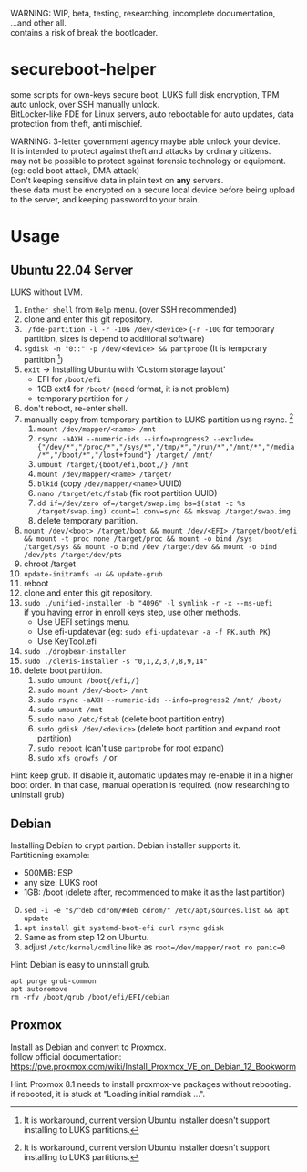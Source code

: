WARNING: WIP, beta, testing, researching, incomplete documentation, ...and other all.  
contains a risk of break the bootloader.

# secureboot-helper
some scripts for own-keys secure boot, LUKS full disk encryption, TPM auto unlock, over SSH manually unlock.  
BitLocker-like FDE for Linux servers, auto rebootable for auto updates, data protection from theft, anti mischief.

WARNING: 3-letter government agency maybe able unlock your device.  
It is intended to protect against theft and attacks by ordinary citizens.  
may not be possible to protect against forensic technology or equipment.  (eg: cold boot attack, DMA attack)  
Don't keeping sensitive data in plain text on **any** servers.  
these data must be encrypted on a secure local device before being upload to the server, and keeping password to your brain.

# Usage 
## Ubuntu 22.04 Server
LUKS without LVM.

1. `Enther shell` from `Help` menu. (over SSH recommended)
2. clone and enter this git repository.
3. `./fde-partition -l -r -10G /dev/<device>` (`-r -10G` for temporary partition, sizes is depend to additional software)
4. `sgdisk -n "0::" -p /dev/<device> && partprobe` (It is temporary partition [^1])
5. `exit` -> Installing Ubuntu with 'Custom storage layout'
    - EFI for `/boot/efi`
    - 1GB ext4 for `/boot/` (need format, it is not problem)
    - temporary partition for `/`
6. don't reboot, re-enter shell.
7. manually copy from temporary partition to LUKS partition using rsync. [^1]
    1. `mount /dev/mapper/<name> /mnt`
    2. `rsync -aAXH --numeric-ids --info=progress2 --exclude={"/dev/*","/proc/*","/sys/*","/tmp/*","/run/*","/mnt/*","/media/*","/boot/*","/lost+found"} /target/ /mnt/`
    3. `umount /target/{boot/efi,boot,/} /mnt`
    4. `mount /dev/mapper/<name> /target/`
    5. `blkid` (copy `/dev/mapper/<name>` UUID)
    6. `nano /target/etc/fstab` (fix root partition UUID)
    7. `dd if=/dev/zero of=/target/swap.img bs=$(stat -c %s /target/swap.img) count=1 conv=sync && mkswap /target/swap.img`
    8. delete temporary partition.
8. `mount /dev/<boot> /target/boot && mount /dev/<EFI> /target/boot/efi && mount -t proc none /target/proc && mount -o bind /sys /target/sys && mount -o bind /dev /target/dev && mount -o bind /dev/pts /target/dev/pts`
9. chroot /target
10. `update-initramfs -u && update-grub`
11. reboot
12. clone and enter this git repository.
13. `sudo ./unified-installer -b "4096" -l symlink -r -x --ms-uefi`  
    if you having error in enroll keys step, use other methods.
    - Use UEFI settings menu.
    - Use efi-updatevar (eg: `sudo efi-updatevar -a -f PK.auth PK`)
    - Use KeyTool.efi
14. `sudo ./dropbear-installer`
15. `sudo ./clevis-installer -s "0,1,2,3,7,8,9,14"`
16. delete boot partition.
    1. `sudo umount /boot{/efi,/}`
    2. `sudo mount /dev/<boot> /mnt`
    3. `sudo rsync -aAXH --numeric-ids --info=progress2 /mnt/ /boot/`
    4. `sudo umount /mnt`
    5. `sudo nano /etc/fstab` (delete boot partition entry)
    6. `sudo gdisk /dev/<device>` (delete boot partition and expand root partition)
    7. `sudo reboot` (can't use `partprobe` for root expand)
    8. `sudo xfs_growfs /` or 

Hint: keep grub. If disable it, automatic updates may re-enable it in a higher boot order. In that case, manual operation is required. (now researching to uninstall grub)

[^1]: It is workaround, current version Ubuntu installer doesn't support installing to LUKS partitions.

## Debian
Installing Debian to crypt partion. Debian installer supports it.  
Partitioning example:
- 500MiB: ESP
- any size: LUKS root
- 1GB: /boot (delete after, recommended to make it as the last partition)

0. `sed -i -e "s/^deb cdrom/#deb cdrom/" /etc/apt/sources.list && apt update`
1. `apt install git systemd-boot-efi curl rsync gdisk`
2. Same as from step 12 on Ubuntu.
3. adjust `/etc/kernel/cmdline` like as `root=/dev/mapper/root ro panic=0`

Hint: Debian is easy to uninstall grub.

```
apt purge grub-common
apt autoremove
rm -rfv /boot/grub /boot/efi/EFI/debian
```

## Proxmox
Install as Debian and convert to Proxmox.  
follow official documentation: https://pve.proxmox.com/wiki/Install_Proxmox_VE_on_Debian_12_Bookworm

<!-- Not tried, Might be better than the conversion method.
https://forum.proxmox.com/threads/adding-full-disk-encryption-to-proxmox.137051/
-->

Hint: Proxmox 8.1 needs to install proxmox-ve packages without rebooting.  
if rebooted, it is stuck at "Loading initial ramdisk ...".

<!-- TODO
- rewrite shell's to python
-->
